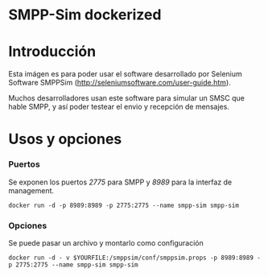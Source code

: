 # SMPP-Sim dockerized   

# Introducción

Esta imágen es para poder usar el software desarrollado por Selenium Software SMPPSim (http://seleniumsoftware.com/user-guide.htm). 

Muchos desarrolladores usan este software para simular un SMSC que hable SMPP, y así poder testear el envio y recepción de mensajes.

# Usos y opciones

### Puertos
Se exponen los puertos *2775* para SMPP y  *8989* para la interfaz de management.

    docker run -d -p 8989:8989 -p 2775:2775 --name smpp-sim smpp-sim

### Opciones
Se puede pasar un archivo y montarlo como configuración

    docker run -d - v $YOURFILE:/smppsim/conf/smppsim.props -p 8989:8989 -p 2775:2775 --name smpp-sim smpp-sim
